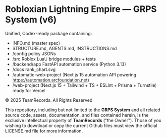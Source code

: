 # Robloxian Lightning Empire — GRPS System (v6)

Unified, Codex-ready package containing:
- INFO.md (master spec)
- STRUCTURE.md, AGENTS.md, INSTRUCTIONS.md
- /config policy JSONs
- /src Roblox LuaU bridge modules + tests
- /backend/app FastAPI automation service (Python 3.13)
- /docs rank_chart.svg
- /automatic-web-project (Next.js 15 automation API powering https://automation.arcfoundation.net)
- /web-project (Next.js 15 + Tailwind + TS + ESLint + Prisma + Turnstile) ready for Vercel

© 2025 TeamRecords. All Rights Reserved.

This repository, including but not limited to the **GRPS System** and all related source code, assets, documentation, and files contained herein, is the exclusive intellectual property of **TeamRecords** ("the Owner").
Those of you wishing to download or copy the current Github files must view the official LICENSE.md file for more information.
